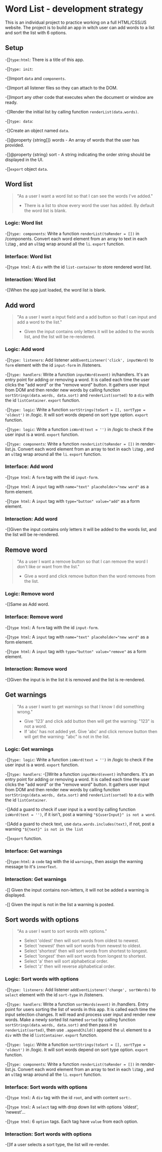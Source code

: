 # Word List - development strategy
This is an individual project to practice working on a full HTML/CSS/JS website. The project is to build an app in witch user can add words to a list and sort the list with 6 options.

## Setup

<!-- what code do you need just to open the project? this might include:
  - boilerplate code (https://brandlitic.com/what-is-boilerplate-code/)
  - loading program data
  - rendering the initial user interface
-->

-[]`type:html`: There is a title of this app.

-[]`type: init`: 

  -[]Import `data` and `components`.

  -[]Import all listener files so they can attach to the DOM. 

  -[]Import any other code that executes when the document or window are ready.

  -[]Render the initial list by calling function `renderList(data.words)`.

-[]`type: data`:

  -[]Create an object named `data`.

  -[]@property {string[]} words - An array of words that the user has provided.

  -[]@property {string} sort - A string indicating the order string should be displayed in the UI.

  -[]`export` object `data`.

## Word list

> "As a user I want a word list so that I can see the words I've added."
  > - There is a list to show every word the user has added. By default the word list is blank.

### Logic: Word list

-[]`type: components`: Write a function `renderList(toRender = [])` in /components. Convert each word element from an array to text in each `li`tag , and an `ul`tag wrap around all the `li`. `export` function.

### Interface: Word list

-[]`type html`: A `div` with the id `list-container` to store rendered word list.

### Interaction: Word list

-[]When the app just loaded, the word list is blank.

## Add word

> "As a user I want a input field and a add button so that I can input and add a word to the list."
  > - Given the input contains only letters it will be added to the words list, and the list will be re-rendered.

### Logic: Add word

-[]`type: listeners`: Add listener `addEventListener('click', inputWord)` to `form` element with the id `input-form` in /listeners.

-[]`type: handlers`: Write a function `inputWord(event)` in/handlers. It's an entry point for adding or removing a word. It is called each time the user clicks the "add word" or the "remove word" button. It gathers user input from DOM and then render new words by calling function `sortStrings(data.words, data.sort)` and `renderList(sorted)` to a `div` with the id `listContainer`. `export` function.

-[]`type: logic`: Write a function `sortStrings(toSort = [], sortType = 'oldest')` in /logic. It will sort words depend on sort type option. `export` function.

-[]`type: logic`: Write a function `isWord(text = '')` in /logic to check if the user input is a word. `export` function.

-[]`type: components`: Write a function `renderList(toRender = [])` in render-list.js. Convert each word element from an array to text in each `li`tag , and an `ul`tag wrap around all the `li`. `export` function.

### Interface: Add word

-[]`type html`: A `form` tag with the id `input-form`.

-[]`type html`: A `input` tag with `name="text" placeholder="new word"` as a form element.

-[]`type html`: A `input` tag with `type="button" value="add"` as a form element.


### Interaction: Add word

-[]Given the input contains only letters it will be added to the words list, and the list will be re-rendered.

## Remove word

> "As a user I want a remove button so that I can remove the word I don't like or want from the list."
  > - Give a word and click remove button then the word removes from the list.

### Logic: Remove word

-[]Same as Add word. 

### Interface: Remove word

-[]`type html`: A `form` tag with the id `input-form`.

-[]`type html`: A `input` tag with `name="text" placeholder="new word"` as a form element.

-[]`type html`: A `input` tag with `type="button" value="remove"` as a form element.

### Interaction: Remove word

-[]Given the input is in the list it is removed and the list is re-rendered.


## Get warnings

> "As a user I want to get warnings so that I know I did something wrong."
  > - Give '123' and click add button then will get the warning: "123" is not a word.
  > - If 'abc' has not added yet. Give 'abc' and click remove button then will get the warning: "abc" is not in the list.

### Logic: Get warnings

-[]`type: logic`: Write a function `isWord(text = '')` in /logic to check if the user input is a word. `export` function.

-[]`type: handlers`: 
  -[]Write a function `inputWord(event)` in/handlers. It's an entry point for adding or removing a word. It is called each time the user clicks the "add word" or the "remove word" button. It gathers user input from DOM and then render new words by calling function `sortStrings(data.words, data.sort)` and `renderList(sorted)` to a `div` with the id `listContainer`. 

  -[]Add a guard to check if user input is a word by calling function `isWord(text = '')`, if it isn't, post a warning `"${userInput}" is not a word`.

  -[]Add a guard to check text, use `data.words.includes(text)`, if not, post a warning `"${text}" is not in the list`

  -[]`export` function. 

### Interface: Get warnings

-[]`type:html`: a `code` tag with the id `warnings`, then assign the warning message to it's `innerText`.

### Interaction: Get warnings

-[] Given the input contains non-letters, it will not be added a warning is displayed.

-[] Given the input is not in the list a warning is posted.


## Sort words with options

> "As a user I want to sort words with options."
  > - Select 'oldest' then will sort words from oldest to newest.
  > - Select 'newest' then will sort words from newest to oldest.
  > - Select 'shortest' then will sort words from shortest to longest.
  > - Select 'longest' then will sort words from longest to shortest.
  > - Select 'a' then will sort alphabetical order.
  > - Select 'z' then will reverse alphabetical order.

### Logic: Sort words with options

-[]`type: listeners`: Add listener `addEventListener('change', sortWords)` to `select` element with the id `sort-type` in /listeners.

-[]`type: handlers`: Write a function `sortWords(event)` in /handlers. Entry point for users sorting the list of words in this app. It is called each time the input selection changes. It will read and process user input and render new words. Make a newly sorted list named `sorted` by calling function `sortStrings(data.words, data.sort)` and then pass it in `renderList(sorted)`, then use `.appendChild()` append the `ul` element to a `div` with the id `listContainer`. `export` function.

-[]`type: logic`: Write a function `sortStrings(toSort = [], sortType = 'oldest')` in /logic. It will sort words depend on sort type option. `export` function.

-[]`type: components`: Write a function `renderList(toRender = [])` in render-list.js. Convert each word element from an array to text in each `li`tag , and an `ul`tag wrap around all the `li`. `export` function.

### Interface: Sort words with options

-[]`type html`: A `div` tag with the id `root`, and with content `sort:`.

-[]`type html`: A `select` tag with drop down list with options 'oldest', 'newest'...

-[]`type html`: 6 `option` tags. Each tag have `value` from each option.

  
### Interaction: Sort words with options

-[]If a user selects a sort type, the list will re-render. 

